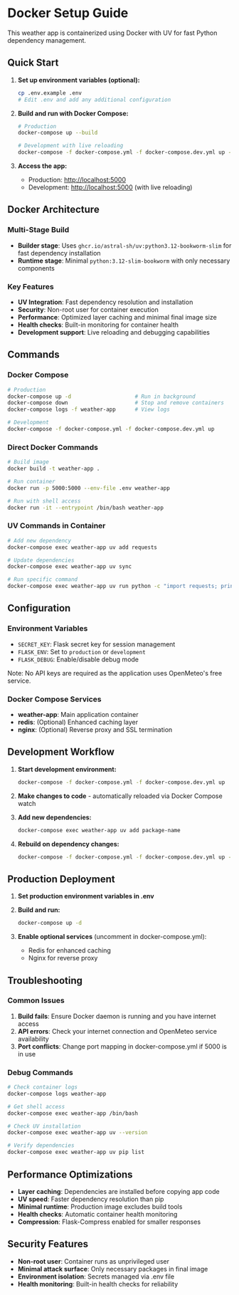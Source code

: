 # Docker Setup Guide

This weather app is containerized using Docker with UV for fast Python dependency management.

## Quick Start

1. **Set up environment variables (optional):**

   ```bash
   cp .env.example .env
   # Edit .env and add any additional configuration
   ```

2. **Build and run with Docker Compose:**

   ```bash
   # Production
   docker-compose up --build

   # Development with live reloading
   docker-compose -f docker-compose.yml -f docker-compose.dev.yml up --build
   ```

3. **Access the app:**
   - Production: <http://localhost:5000>
   - Development: <http://localhost:5000> (with live reloading)

## Docker Architecture

### Multi-Stage Build

- **Builder stage**: Uses `ghcr.io/astral-sh/uv:python3.12-bookworm-slim` for fast dependency installation
- **Runtime stage**: Minimal `python:3.12-slim-bookworm` with only necessary components

### Key Features

- **UV Integration**: Fast dependency resolution and installation
- **Security**: Non-root user for container execution
- **Performance**: Optimized layer caching and minimal final image size
- **Health checks**: Built-in monitoring for container health
- **Development support**: Live reloading and debugging capabilities

## Commands

### Docker Compose

```bash
# Production
docker-compose up -d                    # Run in background
docker-compose down                     # Stop and remove containers
docker-compose logs -f weather-app      # View logs

# Development
docker-compose -f docker-compose.yml -f docker-compose.dev.yml up
```

### Direct Docker Commands

```bash
# Build image
docker build -t weather-app .

# Run container
docker run -p 5000:5000 --env-file .env weather-app

# Run with shell access
docker run -it --entrypoint /bin/bash weather-app
```

### UV Commands in Container

```bash
# Add new dependency
docker-compose exec weather-app uv add requests

# Update dependencies
docker-compose exec weather-app uv sync

# Run specific command
docker-compose exec weather-app uv run python -c "import requests; print(requests.__version__)"
```

## Configuration

### Environment Variables

- `SECRET_KEY`: Flask secret key for session management
- `FLASK_ENV`: Set to `production` or `development`
- `FLASK_DEBUG`: Enable/disable debug mode

Note: No API keys are required as the application uses OpenMeteo's free service.

### Docker Compose Services

- **weather-app**: Main application container
- **redis**: (Optional) Enhanced caching layer
- **nginx**: (Optional) Reverse proxy and SSL termination

## Development Workflow

1. **Start development environment:**

   ```bash
   docker-compose -f docker-compose.yml -f docker-compose.dev.yml up
   ```

2. **Make changes to code** - automatically reloaded via Docker Compose watch

3. **Add new dependencies:**

   ```bash
   docker-compose exec weather-app uv add package-name
   ```

4. **Rebuild on dependency changes:**

   ```bash
   docker-compose -f docker-compose.yml -f docker-compose.dev.yml up --build
   ```

## Production Deployment

1. **Set production environment variables in .env**
2. **Build and run:**

   ```bash
   docker-compose up -d
   ```

3. **Enable optional services** (uncomment in docker-compose.yml):
   - Redis for enhanced caching
   - Nginx for reverse proxy

## Troubleshooting

### Common Issues

1. **Build fails**: Ensure Docker daemon is running and you have internet access
2. **API errors**: Check your internet connection and OpenMeteo service availability
3. **Port conflicts**: Change port mapping in docker-compose.yml if 5000 is in use

### Debug Commands

```bash
# Check container logs
docker-compose logs weather-app

# Get shell access
docker-compose exec weather-app /bin/bash

# Check UV installation
docker-compose exec weather-app uv --version

# Verify dependencies
docker-compose exec weather-app uv pip list
```

## Performance Optimizations

- **Layer caching**: Dependencies are installed before copying app code
- **UV speed**: Faster dependency resolution than pip
- **Minimal runtime**: Production image excludes build tools
- **Health checks**: Automatic container health monitoring
- **Compression**: Flask-Compress enabled for smaller responses

## Security Features

- **Non-root user**: Container runs as unprivileged user
- **Minimal attack surface**: Only necessary packages in final image
- **Environment isolation**: Secrets managed via .env file
- **Health monitoring**: Built-in health checks for reliability
